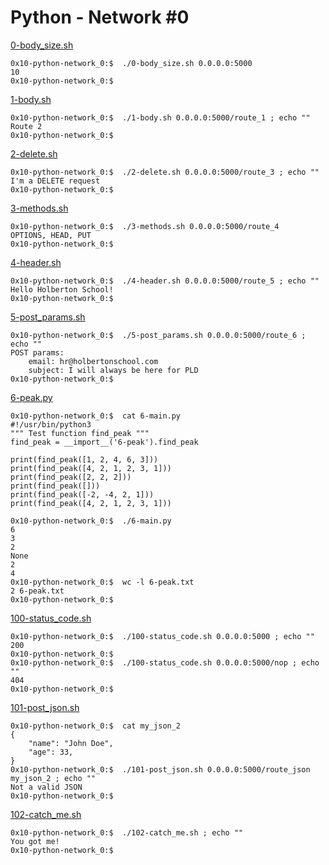 # Python - Network #0

[0-body_size.sh](0-body_size.sh)
```
0x10-python-network_0:$  ./0-body_size.sh 0.0.0.0:5000
10
0x10-python-network_0:$  
```
[1-body.sh](1-body.sh)
```
0x10-python-network_0:$  ./1-body.sh 0.0.0.0:5000/route_1 ; echo ""
Route 2
0x10-python-network_0:$  
```
[2-delete.sh](2-delete.sh)
```
0x10-python-network_0:$  ./2-delete.sh 0.0.0.0:5000/route_3 ; echo ""
I'm a DELETE request
0x10-python-network_0:$  
```
[3-methods.sh](3-methods.sh)
```
0x10-python-network_0:$  ./3-methods.sh 0.0.0.0:5000/route_4
OPTIONS, HEAD, PUT
0x10-python-network_0:$  
```
[4-header.sh](4-header.sh)
```
0x10-python-network_0:$  ./4-header.sh 0.0.0.0:5000/route_5 ; echo ""
Hello Holberton School!
0x10-python-network_0:$  
```
[5-post_params.sh](5-post_params.sh)
```
0x10-python-network_0:$  ./5-post_params.sh 0.0.0.0:5000/route_6 ; echo ""
POST params:
    email: hr@holbertonschool.com
    subject: I will always be here for PLD
0x10-python-network_0:$ 
```
[6-peak.py](6-peak.py)
```
0x10-python-network_0:$  cat 6-main.py
#!/usr/bin/python3
""" Test function find_peak """
find_peak = __import__('6-peak').find_peak

print(find_peak([1, 2, 4, 6, 3]))
print(find_peak([4, 2, 1, 2, 3, 1]))
print(find_peak([2, 2, 2]))
print(find_peak([]))
print(find_peak([-2, -4, 2, 1]))
print(find_peak([4, 2, 1, 2, 3, 1]))

0x10-python-network_0:$  ./6-main.py
6
3
2
None
2
4
0x10-python-network_0:$  wc -l 6-peak.txt 
2 6-peak.txt
0x10-python-network_0:$  
```
[100-status_code.sh](100-status_code.sh)
```
0x10-python-network_0:$  ./100-status_code.sh 0.0.0.0:5000 ; echo ""
200
0x10-python-network_0:$  
0x10-python-network_0:$  ./100-status_code.sh 0.0.0.0:5000/nop ; echo ""
404
0x10-python-network_0:$  
```
[101-post_json.sh](101-post_json.sh)
```
0x10-python-network_0:$  cat my_json_2
{
    "name": "John Doe",
    "age": 33,
}
0x10-python-network_0:$  ./101-post_json.sh 0.0.0.0:5000/route_json my_json_2 ; echo ""
Not a valid JSON
0x10-python-network_0:$  
```
[102-catch_me.sh](102-catch_me.sh)
```
0x10-python-network_0:$  ./102-catch_me.sh ; echo ""
You got me!
0x10-python-network_0:$  
```
